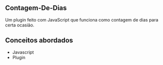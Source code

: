 ## Contagem-De-Dias

Um plugin feito com JavaScript que funciona como contagem de dias para certa ocasião.

## Conceitos abordados

- Javascript
- Plugin

 
